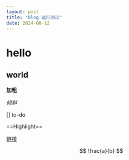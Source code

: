 ```yaml
---
layout: post
title: "Blog 运行测试"
date: 2024-08-12
---
```


# hello

## world

**加粗**

*倾斜*

[] to-do

==Highlight==

[链接](google.com)

$$
\frac{a}{b}
$$

